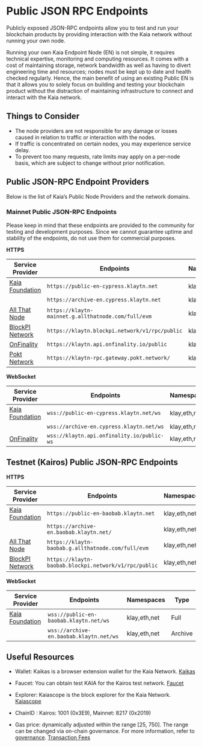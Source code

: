 # Public JSON RPC Endpoints

Publicly exposed JSON-RPC endpoints allow you to test and run your blockchain products by providing interaction with the Kaia network without running your own node.

Running your own Kaia Endpoint Node (EN) is not simple, it requires technical expertise, monitoring and computing resources. It comes with a cost of maintaining storage, network bandwidth as well as having to divert engineering time and resources; nodes must be kept up to date and health checked regularly. Hence, the main benefit of using an existing Public EN is that it allows you to solely focus on building and testing your blockchain product without the distraction of maintaining infrastructure to connect and interact with the Kaia network.
 
## Things to Consider

- The node providers are not responsible for any damage or losses caused in relation to traffic or interaction with the nodes.
- If traffic is concentrated on certain nodes, you may experience service delay.
- To prevent too many requests, rate limits may apply on a per-node basis, which are subject to change without prior notification.

## Public JSON-RPC Endpoint Providers

Below is the list of Kaia’s Public Node Providers and the network domains.

### Mainnet Public JSON-RPC Endpoints

Please keep in mind that these endpoints are provided to the community for testing and development purposes.
Since we cannot guarantee uptime and stability of the endpoints, do not use them for commercial purposes.

**HTTPS**

|Service Provider|Endpoints|Namespaces|Type|
|---|---|---|---|
|[Kaia Foundation](https://www.klaytn.foundation)|`https://public-en-cypress.klaytn.net`|klay,eth,net|Full|
||`https://archive-en.cypress.klaytn.net`|klay,eth,net|Archive|
|[All That Node](www.allthatnode.com)|`https://klaytn-mainnet.g.allthatnode.com/full/evm`|klay,eth,net|Full|
|[BlockPI Network](https://blockpi.io/)|`https://klaytn.blockpi.network/v1/rpc/public`|klay,eth,net|Full|
|[OnFinality](https://onfinality.io/)|`https://klaytn.api.onfinality.io/public`|klay,eth,net|Full|
|[Pokt Network](https://pokt.network/)|`https://klaytn-rpc.gateway.pokt.network/`|klay,eth,net|Full|

**WebSocket** 

|Service Provider|Endpoints|Namespaces|Type|
|---|---|---|---|
|[Kaia Foundation](https://www.klaytn.foundation)|`wss://public-en-cypress.klaytn.net/ws`|klay,eth,net|Full|
||`wss://archive-en.cypress.klaytn.net/ws`|klay,eth,net|Archive|
|[OnFinality](https://onfinality.io/)|`wss://klaytn.api.onfinality.io/public-ws`|klay,eth,net|Full|

## Testnet (Kairos) Public JSON-RPC Endpoints

**HTTPS**

|Service Provider|Endpoints|Namespaces|Type|
|---|---|---|---|
|[Kaia Foundation](https://www.klaytn.foundation)|`https://public-en-baobab.klaytn.net`|klay,eth,net|Full|
||`https://archive-en.baobab.klaytn.net/`|klay,eth,net|Archive|
|[All That Node](www.allthatnode.com)|`https://klaytn-baobab.g.allthatnode.com/full/evm`|klay,eth,net|Full|
|[BlockPI Network](https://blockpi.io/)|`https://klaytn-baobab.blockpi.network/v1/rpc/public`|klay,eth,net|Full|

**WebSocket** 

|Service Provider|Endpoints|Namespaces|Type|
|---|---|---|---|
|[Kaia Foundation](https://www.klaytn.foundation)|`wss://public-en-baobab.klaytn.net/ws`|klay,eth,net|Full|
||`wss://archive-en.baobab.klaytn.net/ws`|klay,eth,net|Archive|

## Useful Resources 

- Wallet: Kaikas is a browser extension wallet for the Kaia Network.
[Kaikas](../../build/tools/wallets/kaikas.md)

- Faucet: You can obtain test KAIA for the Kairos test network. 
[Faucet](../../build/tools/wallets/kaia-wallet.md#how-to-receive-kairos-testnet-klay)

- Explorer: Kaiascope is the block explorer for the Kaia Network.
[Kaiascope](../../build/tools/block-explorers/kaiascope.md)

- ChainID : Kairos: 1001 (0x3E9), Mainnet: 8217 (0x2019)

- Gas price: dynamically adjusted within the range [25, 750]. The range can be changed via on-chain governance. For more information, refer to [governance](../../json-rpc/governance/chain-config).
[Transaction Fees](../../learn/transaction-fees/transaction-fees.md)
